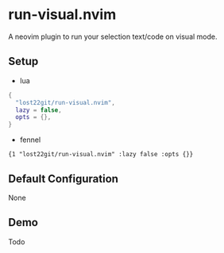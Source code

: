 # run-visual.nvim

A neovim plugin to run your selection text/code on visual mode.

## Setup

- lua

```lua
{
  "lost22git/run-visual.nvim",
  lazy = false,
  opts = {},
}
```

- fennel

```fennel
{1 "lost22git/run-visual.nvim" :lazy false :opts {}}
```

## Default Configuration

None

## Demo

Todo
